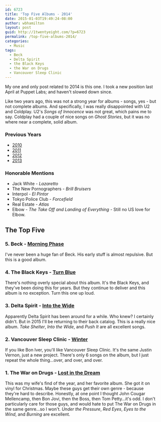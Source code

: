```yaml
---
id: 6723
title: 'Top Five Albums - 2014'
date: 2015-01-03T19:49:24-08:00
author: wbhamilton
layout: post
guid: http://1twentyeight.com/?p=6723
permalink: /top-five-albums-2014/
categories:
  - Music
tags:
  - Beck
  - Delta Spirit
  - the Black Keys
  - the War on Drugs
  - Vancouver Sleep Clinic
---
```

My one and only post related to 2014 is this one. I took a new position last April at Puppet Labs; and haven't slowed down since.

Like two years ago, this was not a strong year for albums - songs, yes - but not complete albums. And specifically, I was really disappointed with U2 and Coldplay. U2's _Songs of Innocence_ was not great, which pains me to say. Coldplay had a couple of nice songs on _Ghost Stories_, but it was no where near a complete, solid album.

### Previous Years

  * [2010](http://1twentyeight.com/top-five-albums%E2%80%942010/)
  * [2011](http://1twentyeight.com/top-five-albums-2011/)
  * [2012](http://1twentyeight.com/top-five-albums-2012/)
  * [2013](http://1twentyeight.com/top-five-albums-2013/)

### Honorable Mentions

  * Jack White - _Lazaretto_
  * The New Pornographers - _Brill Bruisers_
  * Interpol - _El Pintor_
  * Tokyo Police Club - _Forcefield_
  * Real Estate - _Atlas_
  * Elbow - _The Take Off and Landing of Everything_ - Still no US love for Elbow.

## The Top Five

### 5. Beck - [Morning Phase](spotify:album:2Qx7dgA5VjX8JDQaXVxzHu)

I've never been a huge fan of Beck. His early stuff is almost repulsive. But this is a good album.

### 4. The Black Keys - [Turn Blue](http://www.amazon.com/Turn-Blue-Black-Keys/dp/B00J7UL6V6/ref=sr_1_1?ie=UTF8&qid=1420343318&sr=8-1&keywords=the+black+keys)

There's nothing overly special about this album. It's the Black Keys, and they've been doing this for years. But they continue to deliver and this album is no exception. Turn this one up loud.

### 3. Delta Spirit - [Into the Wide](spotify:album:4hWx4cKcQKjq6uNGRJAnfL)

Apparently Delta Spirit has been around for a while. Who knew? I certainly didn't. But in 2015 I'll be returning to their back catalog. This is a really nice album. _Take Shelter_, _Into the Wide_, and _Push It_ are all excellent songs.

### 2. Vancouver Sleep Clinic - [Winter](spotify:album:71K84GjeSWMtFT3sKv3Poz)

If you like Bon Iver, you'll like Vancouver Sleep Clinic. It's the same Justin Vernon, just a new project. There's only 6 songs on the album, but I just repeat the whole thing...over, and over, and over.

### 1. The War on Drugs - [Lost in the Dream](spotify:album:14xxjLlbGy8ACm4MorBjD5)

This was my wife's find of the year, and her favorite album. She got it on vinyl for Christmas. Maybe these guys get their own genre - because they're hard to describe. Honestly, at one point I thought John Cougar Mellencamp, then Bon Jovi, then the Boss, then Tom Petty&#8230;it's odd. I don't particularly care for those guys, and would hate to put The War on Drugs in the same genre...so I won't. _Under the Pressure_, _Red Eyes_, _Eyes to the Wind_, and _Burning_ are excellent.
